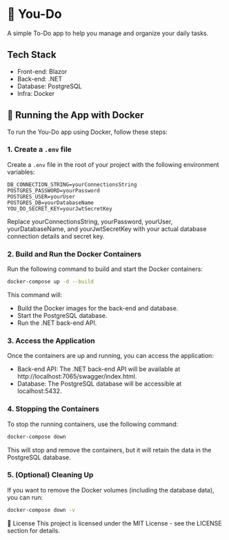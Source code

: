 # 📝 You-Do
A simple To-Do app to help you manage and organize your daily tasks.

## Tech Stack
- Front-end: Blazor 
- Back-end: .NET
- Database: PostgreSQL
- Infra: Docker

## 🚀 Running the App with Docker

To run the You-Do app using Docker, follow these steps:

### 1. Create a `.env` file
Create a `.env` file in the root of your project with the following environment variables:

```plaintext
DB_CONNECTION_STRING=yourConnectionsString
POSTGRES_PASSWORD=yourPassword
POSTGRES_USER=yourUser
POSTGRES_DB=yourDatabaseName
YOU_DO_SECRET_KEY=yourJwtSecretKey
```

Replace yourConnectionsString, yourPassword, yourUser, yourDatabaseName, and yourJwtSecretKey with your actual database connection details and secret key.

### 2. Build and Run the Docker Containers
Run the following command to build and start the Docker containers:

```bash
docker-compose up -d --build
```
This command will:

- Build the Docker images for the back-end and database.
- Start the PostgreSQL database.
- Run the .NET back-end API.

### 3. Access the Application
Once the containers are up and running, you can access the application:

- Back-end API: The .NET back-end API will be available at http://localhost:7065/swagger/index.html.
- Database: The PostgreSQL database will be accessible at localhost:5432.

### 4. Stopping the Containers
To stop the running containers, use the following command:

```bash
docker-compose down
```
This will stop and remove the containers, but it will retain the data in the PostgreSQL database.

### 5. (Optional) Cleaning Up
If you want to remove the Docker volumes (including the database data), you can run:

```bash
docker-compose down -v
```

📄 License
This project is licensed under the MIT License - see the LICENSE section for details.
